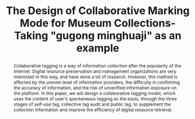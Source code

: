 ---
abstract: 'Collaborative tagging is a way of information collection after the popularity
  of the Internet. Digital resource preservation and management organizations are
  very interested in this way, and have done a lot of research. However, this method
  is affected by the uneven level of information providers, the difficulty in confirming
  the accuracy of information, and the risk of unverified information exposure on
  the platform. In this paper, we will design a collaborative tagging model, which
  uses the content of user''s spontaneous tagging as the basis, through the three
  stages of self-use tag, collective tag audit and public tag, to supplement the collection
  information and improve the efficiency of digital resource retrieval.

  '
creators:
- Jing, Sun
date: null
document_url: https://services.phaidra.univie.ac.at/api/object/o:1424916/download
grand_parent: iPRES
institutions:
- The Palace Museum
keywords:
- collaborative tagging
- tag
- information organization
- user generated content
landing_page_url: https://phaidra.univie.ac.at/o:1424916
language: eng
layout: publication
license: CC BY 4.0 International
notes_url: null
parent: iPRES 2021
publication_type: paper
size: 542664
slides_url: null
source_name: iPRES
stream_url: null
title: The Design of Collaborative Marking Mode for Museum Collections-Taking "gugong
  minghuaji" as an example
year: 2021
---